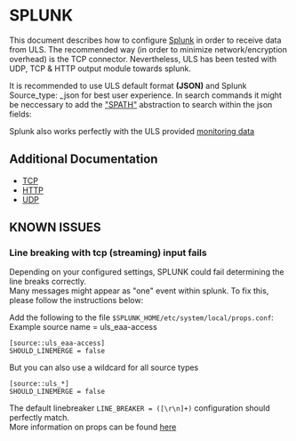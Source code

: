 # SPLUNK
This document describes how to configure [Splunk](https://www.splunk.com/) in order to receive data from ULS.
The recommended way (in order to minimize network/encryption overhead) is the TCP connector.
Nevertheless, ULS has been tested with UDP, TCP & HTTP output module towards splunk.

It is recommended to use ULS default format **(JSON)** and Splunk Source_type: _json for best user experience.
In search commands it might be neccessary to add the ["SPATH"](https://docs.splunk.com/Documentation/Splunk/8.2.0/SearchReference/Spath) abstraction to search within the json fields:

Splunk also works perfectly with the ULS provided [monitoring data](../../MONITORING.md)
## Additional Documentation
- [TCP](https://docs.splunk.com/Documentation/SplunkCloud/latest/Data/Monitornetworkports)
- [HTTP](https://docs.splunk.com/Documentation/Splunk/8.2.0/Data/UsetheHTTPEventCollector)
- [UDP](https://docs.splunk.com/Documentation/SplunkCloud/latest/Data/Monitornetworkports)


## KNOWN ISSUES
### Line breaking with tcp (streaming) input fails
Depending on your configured settings, SPLUNK could fail determining the line breaks correctly.  
Many messages might appear as "one" event within splunk.
To fix this, please follow the instructions below:  

Add the following to the file `$SPLUNK_HOME/etc/system/local/props.conf`:
Example source name = uls_eaa-access
```text
[source::uls_eaa-access]
SHOULD_LINEMERGE = false
```

But you can also use a wildcard for all source types
```text
[source::uls_*]
SHOULD_LINEMERGE = false
```

The default linebreaker `LINE_BREAKER = ([\r\n]+)` configuration should perfectly match.  
More information on props can be found [here](https://docs.splunk.com/Documentation/Splunk/Latest/Admin/Propsconf)

